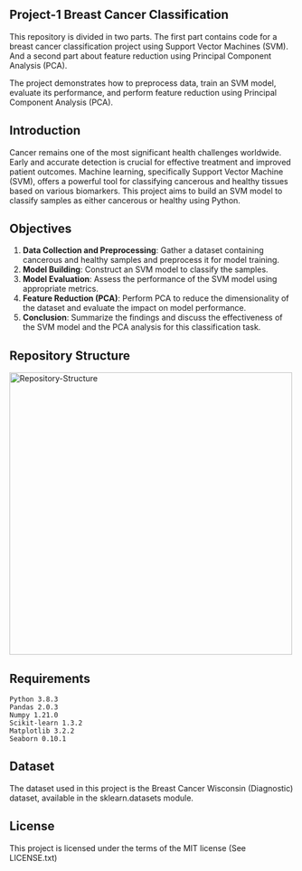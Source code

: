 ## Project-1 Breast Cancer Classification


This repository is divided in two parts. The first part contains code for a breast cancer classification project using Support Vector Machines (SVM). And a second part about feature reduction using Principal Component Analysis (PCA).

The project demonstrates how to preprocess data, train an SVM model, evaluate its performance, and perform feature reduction using Principal Component Analysis (PCA).

## Introduction

Cancer remains one of the most significant health challenges worldwide. Early and accurate detection is crucial for effective treatment and improved patient outcomes. Machine learning, specifically Support Vector Machine (SVM), offers a powerful tool for classifying cancerous and healthy tissues based on various biomarkers. This project aims to build an SVM model to classify samples as either cancerous or healthy using Python.

## Objectives

1. **Data Collection and Preprocessing**: Gather a dataset containing cancerous and healthy samples and preprocess it for model training.
2. **Model Building**: Construct an SVM model to classify the samples.
3. **Model Evaluation**: Assess the performance of the SVM model using appropriate metrics.
4. **Feature Reduction (PCA)**: Perform PCA to reduce the dimensionality of the dataset and evaluate the impact on model performance.
5. **Conclusion**: Summarize the findings and discuss the effectiveness of the SVM model and the PCA analysis for this classification task.


## Repository Structure

<img src="https://github.com/DrAdrianDC/Portfolio-for-Data-Science/assets/157868503/1effea7b-d583-41b4-9e0c-ccf34c93b0c8" alt="Repository-Structure" width="500" height="500"/>

## Requirements

    Python 3.8.3
    Pandas 2.0.3
    Numpy 1.21.0
    Scikit-learn 1.3.2
    Matplotlib 3.2.2
    Seaborn 0.10.1


## Dataset

The dataset used in this project is the Breast Cancer Wisconsin (Diagnostic) dataset, available in the sklearn.datasets module.



## License

This project is licensed under the terms of the MIT license (See LICENSE.txt)
